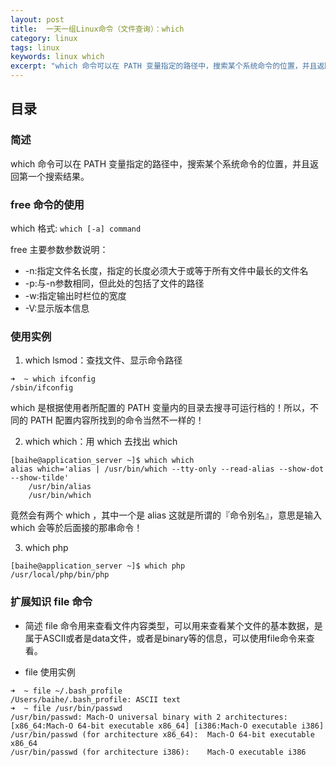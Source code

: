 ```yaml
---
layout: post
title:  一天一组Linux命令（文件查询）：which
category: linux 
tags: linux 
keywords: linux which
excerpt: "which 命令可以在 PATH 变量指定的路径中，搜索某个系统命令的位置，并且返回第一个搜索结果。"
---
```


## 目录

### 简述
which 命令可以在 PATH 变量指定的路径中，搜索某个系统命令的位置，并且返回第一个搜索结果。

### free 命令的使用
which 格式:
`which [-a] command`

free 主要参数参数说明：
- -n:指定文件名长度，指定的长度必须大于或等于所有文件中最长的文件名 
- -p:与-n参数相同，但此处的包括了文件的路径
- -w:指定输出时栏位的宽度
- -V:显示版本信息 

### 使用实例
1. which lsmod：查找文件、显示命令路径

```
➜  ~ which ifconfig
/sbin/ifconfig
```

which 是根据使用者所配置的 PATH 变量内的目录去搜寻可运行档的！所以，不同的 PATH 配置内容所找到的命令当然不一样的！

2. which which：用 which 去找出 which

```
[baihe@application_server ~]$ which which
alias which='alias | /usr/bin/which --tty-only --read-alias --show-dot --show-tilde'
	/usr/bin/alias
	/usr/bin/which
```
竟然会有两个 which ，其中一个是 alias 这就是所谓的『命令别名』，意思是输入 which 会等於后面接的那串命令！

3. which php

```
[baihe@application_server ~]$ which php
/usr/local/php/bin/php
```

### 扩展知识 file 命令

- 简述
file 命令用来查看文件内容类型，可以用来查看某个文件的基本数据，是属于ASCII或者是data文件，或者是binary等的信息，可以使用file命令来查看。

- file 使用实例
```
➜  ~ file ~/.bash_profile
/Users/baihe/.bash_profile: ASCII text
➜  ~ file /usr/bin/passwd
/usr/bin/passwd: Mach-O universal binary with 2 architectures: [x86_64:Mach-O 64-bit executable x86_64] [i386:Mach-O executable i386]
/usr/bin/passwd (for architecture x86_64):	Mach-O 64-bit executable x86_64
/usr/bin/passwd (for architecture i386):	Mach-O executable i386
```

